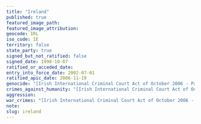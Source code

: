 ```yaml
---
title: "Ireland"
published: true
featured_image_path:
featured_image_attribution:
geocode: IRL
iso_code: IE
territory: false
state_party: true
signed_but_not_ratified: false
signed_date: 1998-10-07
ratified_or_acceded_date:
entry_into_force_date: 2002-07-01
ratified_apic_date: 2006-11-19
genocide: "[Irish International Criminal Court Act of October 2006 - Part 2 - Article 6](https://iccdb.hrlc.net/data/doc/201/keyword/46/)"
crimes_against_humanity: "[Irish International Criminal Court Act of October 2006 - Part 2 - Article 7](https://iccdb.hrlc.net/data/doc/201/keyword/13/)"
aggression:
war_crimes: "[Irish International Criminal Court Act of October 2006 - Part 2 - Article 8.2](https://iccdb.hrlc.net/data/doc/201/keyword/145/)"
note:
slug: ireland
---
```

